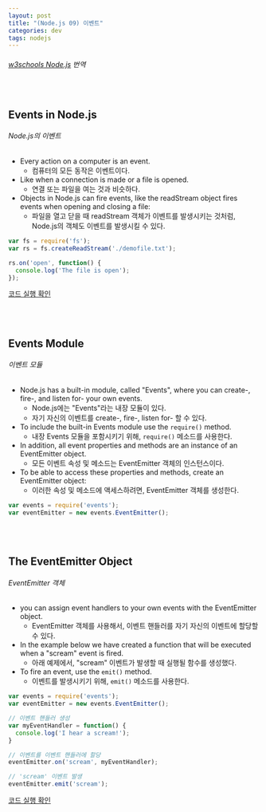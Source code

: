 ```yaml
---
layout: post
title: "(Node.js 09) 이벤트"
categories: dev
tags: nodejs
---
```


###### [w3schools Node.js](https://www.w3schools.com/nodejs/) 번역

<br>

## Events in Node.js

###### Node.js의 이벤트

- Every action on a computer is an event.
  - 컴퓨터의 모든 동작은 이벤트이다.
- Like when a connection is made or a file is opened.
  - 연결 또는 파일을 여는 것과 비슷하다.
- Objects in Node.js can fire events, like the readStream object fires events when opening and closing a file:
  - 파일을 열고 닫을 때 readStream 객체가 이벤트를 발생시키는 것처럼, Node.js의 객체도 이벤트를 발생시킬 수 있다.

```js
var fs = require('fs');
var rs = fs.createReadStream('./demofile.txt');

rs.on('open', function() {
  console.log('The file is open');
});
```

[코드 실행 확인](https://www.w3schools.com/nodejs/shownodejs_cmd.asp?filename=demo_events_open)

<br>

<br>

## Events Module

###### 이벤트 모듈

- Node.js has a built-in module, called "Events", where you can create\-, fire\-, and listen for\- your own events.
  - Node.js에는 "Events"라는 내장 모듈이 있다.
  - 자기 자신의 이벤트를 create\-, fire\-, listen for\- 할 수 있다.
- To include the built-in Events module use the `require()` method.
  - 내장 Events 모듈을 포함시키기 위해, `require()` 메소드를 사용한다.
- In addition, all event properties and methods are an instance of an EventEmitter object.
  - 모든 이벤트 속성 및 메소드는 EventEmitter 객체의 인스턴스이다.
- To be able to access these properties and methods, create an EventEmitter object:
  - 이러한 속성 및 메소드에 액세스하려면, EventEmitter 객체를 생성한다.

```js
var events = require('events');
var eventEmitter = new events.EventEmitter();
```

<br>

<br>

## The EventEmitter Object

###### EventEmitter 객체

- you can assign event handlers to your own events with the EventEmitter object.
  - EventEmitter 객체를 사용해서, 이벤트 핸들러를 자기 자신의 이벤트에 할당할 수 있다.
- In the example below we have created a function that will be executed when a "scream" event is fired.
  - 아래 예제에서, "scream" 이벤트가 발생할 때 실행될 함수를 생성했다.
- To fire an event, use the `emit()` method.
  - 이벤트를 발생시키기 위해, `emit()` 메소드를 사용한다.

```js
var events = require('events');
var eventEmitter = new events.EventEmitter();

// 이벤트 핸들러 생성
var myEventHandler = function() {
  console.log('I hear a scream!');
}

// 이벤트를 이벤트 핸들러에 할당
eventEmitter.on('scream', myEventHandler);

// 'scream' 이벤트 발생
eventEmitter.emit('scream');
```

[코드 실행 확인](https://www.w3schools.com/nodejs/shownodejs_cmd.asp?filename=demo_eventemitter)

<br>

<br>